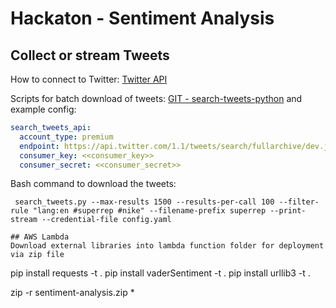 # Hackaton - Sentiment Analysis

## Collect or stream Tweets
How to connect to Twitter: [Twitter API](https://developer.twitter.com/en/docs)

Scripts for batch download of tweets: [GIT - search-tweets-python](https://github.com/twitterdev/search-tweets-python) and example config:
```yaml
search_tweets_api:
  account_type: premium
  endpoint: https://api.twitter.com/1.1/tweets/search/fullarchive/dev.json
  consumer_key: <<consumer_key>>
  consumer_secret: <<consumer_secret>>

```
Bash command to download the tweets:
```
 search_tweets.py --max-results 1500 --results-per-call 100 --filter-rule "lang:en #superrep #nike" --filename-prefix superrep --print-stream --credential-file config.yaml

## AWS Lambda
Download external libraries into lambda function folder for deployment via zip file
```
pip install requests -t .
pip install vaderSentiment -t .
pip install urllib3 -t .

zip -r sentiment-analysis.zip *
```
